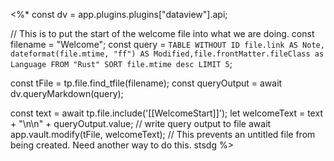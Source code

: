 
<%*
const dv = app.plugins.plugins["dataview"].api;

// This is to put the start of the welcome file into what we are doing.
const filename = "Welcome";
const query = `TABLE WITHOUT ID
file.link AS Note, dateformat(file.mtime, "ff") AS Modified,file.frontMatter.fileClass as Language
FROM "Rust"
SORT file.mtime desc
LIMIT 5`;

const tFile = tp.file.find_tfile(filename);
const queryOutput = await dv.queryMarkdown(query);




const text = await tp.file.include('[[WelcomeStart]]');
let welcomeText = text + "\n\n" + queryOutput.value;
// write query output to file
await app.vault.modify(tFile, welcomeText);
// This prevents an untitled file from being created. Need another way to do this.
stsdg
%>

